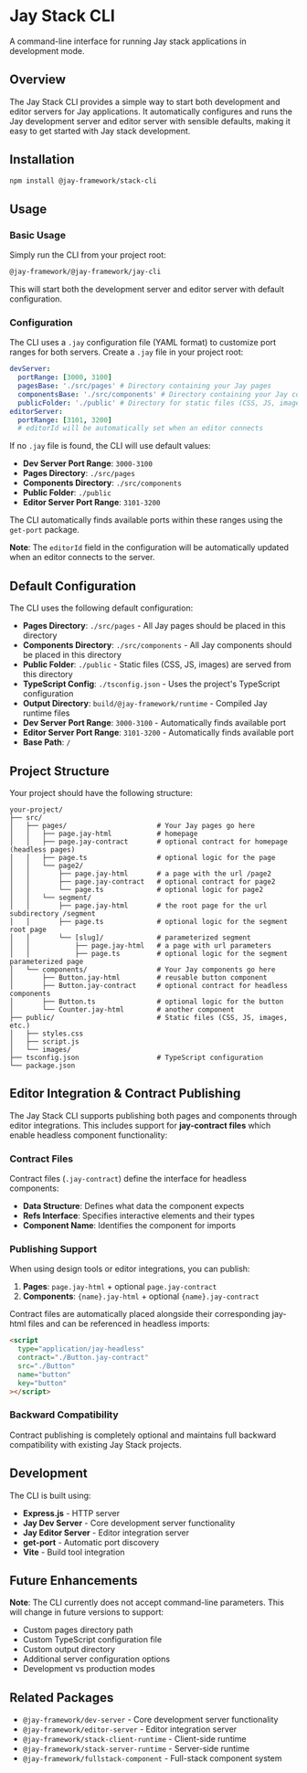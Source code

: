 # Jay Stack CLI

A command-line interface for running Jay stack applications in development mode.

## Overview

The Jay Stack CLI provides a simple way to start both development and editor servers for Jay applications. It automatically configures and runs the Jay development server and editor server with sensible defaults, making it easy to get started with Jay stack development.

## Installation

```bash
npm install @jay-framework/stack-cli
```

## Usage

### Basic Usage

Simply run the CLI from your project root:

```bash
@jay-framework/@jay-framework/jay-cli
```

This will start both the development server and editor server with default configuration.

### Configuration

The CLI uses a `.jay` configuration file (YAML format) to customize port ranges for both servers. Create a `.jay` file in your project root:

```yaml
devServer:
  portRange: [3000, 3100]
  pagesBase: './src/pages' # Directory containing your Jay pages
  componentsBase: './src/components' # Directory containing your Jay components
  publicFolder: './public' # Directory for static files (CSS, JS, images, etc.)
editorServer:
  portRange: [3101, 3200]
  # editorId will be automatically set when an editor connects
```

If no `.jay` file is found, the CLI will use default values:

- **Dev Server Port Range**: `3000-3100`
- **Pages Directory**: `./src/pages`
- **Components Directory**: `./src/components`
- **Public Folder**: `./public`
- **Editor Server Port Range**: `3101-3200`

The CLI automatically finds available ports within these ranges using the `get-port` package.

**Note**: The `editorId` field in the configuration will be automatically updated when an editor connects to the server.

## Default Configuration

The CLI uses the following default configuration:

- **Pages Directory**: `./src/pages` - All Jay pages should be placed in this directory
- **Components Directory**: `./src/components` - All Jay components should be placed in this directory
- **Public Folder**: `./public` - Static files (CSS, JS, images) are served from this directory
- **TypeScript Config**: `./tsconfig.json` - Uses the project's TypeScript configuration
- **Output Directory**: `build/@jay-framework/runtime` - Compiled Jay runtime files
- **Dev Server Port Range**: `3000-3100` - Automatically finds available port
- **Editor Server Port Range**: `3101-3200` - Automatically finds available port
- **Base Path**: `/`

## Project Structure

Your project should have the following structure:

```
your-project/
├── src/
│   ├── pages/                      # Your Jay pages go here
│   │   ├── page.jay-html           # homepage
│   │   ├── page.jay-contract       # optional contract for homepage (headless pages)
│   │   ├── page.ts                 # optional logic for the page
│   │   └── page2/
│   │       ├── page.jay-html       # a page with the url /page2
│   │       ├── page.jay-contract   # optional contract for page2
│   │       └── page.ts             # optional logic for page2
│   │   └── segment/
│   │       ├── page.jay-html       # the root page for the url subdirectory /segment
│   │       ├── page.ts             # optional logic for the segment root page
│   │       └── [slug]/             # parameterized segment
│   │           ├── page.jay-html   # a page with url parameters
│   │           ├── page.ts         # optional logic for the segment parameterized page
│   └── components/                 # Your Jay components go here
│       ├── Button.jay-html         # reusable button component
│       ├── Button.jay-contract     # optional contract for headless components
│       ├── Button.ts               # optional logic for the button
│       └── Counter.jay-html        # another component
├── public/                         # Static files (CSS, JS, images, etc.)
│   ├── styles.css
│   ├── script.js
│   └── images/
├── tsconfig.json                   # TypeScript configuration
└── package.json
```

## Editor Integration & Contract Publishing

The Jay Stack CLI supports publishing both pages and components through editor integrations. This includes support for **jay-contract files** which enable headless component functionality:

### Contract Files

Contract files (`.jay-contract`) define the interface for headless components:
- **Data Structure**: Defines what data the component expects
- **Refs Interface**: Specifies interactive elements and their types
- **Component Name**: Identifies the component for imports

### Publishing Support

When using design tools or editor integrations, you can publish:

1. **Pages**: `page.jay-html` + optional `page.jay-contract`
2. **Components**: `{name}.jay-html` + optional `{name}.jay-contract`

Contract files are automatically placed alongside their corresponding jay-html files and can be referenced in headless imports:

```html
<script
  type="application/jay-headless"
  contract="./Button.jay-contract"
  src="./Button"
  name="button"
  key="button"
></script>
```

### Backward Compatibility

Contract publishing is completely optional and maintains full backward compatibility with existing Jay Stack projects.

## Development

The CLI is built using:

- **Express.js** - HTTP server
- **Jay Dev Server** - Core development server functionality
- **Jay Editor Server** - Editor integration server
- **get-port** - Automatic port discovery
- **Vite** - Build tool integration

## Future Enhancements

**Note**: The CLI currently does not accept command-line parameters. This will change in future versions to support:

- Custom pages directory path
- Custom TypeScript configuration file
- Custom output directory
- Additional server configuration options
- Development vs production modes

## Related Packages

- `@jay-framework/dev-server` - Core development server functionality
- `@jay-framework/editor-server` - Editor integration server
- `@jay-framework/stack-client-runtime` - Client-side runtime
- `@jay-framework/stack-server-runtime` - Server-side runtime
- `@jay-framework/fullstack-component` - Full-stack component system
